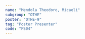 ```yaml
---
name: "Mendola Theodoro, Micaeli"
subgroup: "OTHE"
poster: "OTHE-9"
tag: "Poster Presenter"
code: "PS04"
---
```

